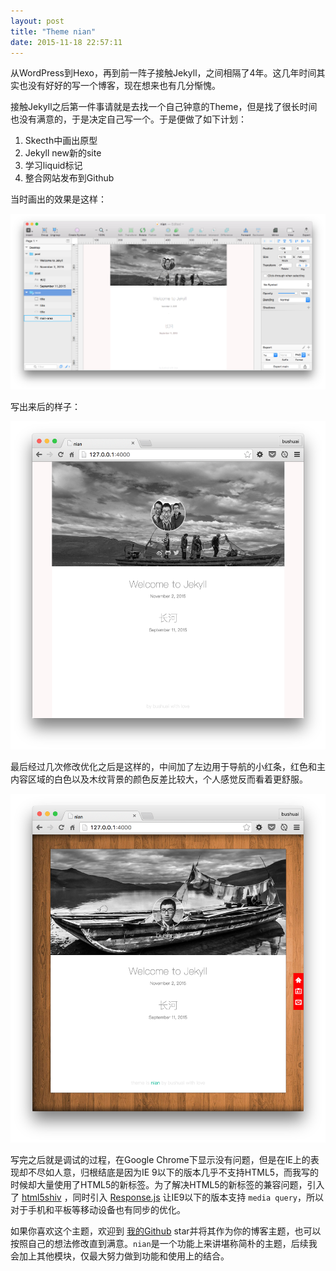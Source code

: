 ```yaml
---
layout: post
title: "Theme nian"
date: 2015-11-18 22:57:11
---
```


从WordPress到Hexo，再到前一阵子接触Jekyll，之间相隔了4年。这几年时间其实也没有好好的写一个博客，现在想来也有几分惭愧。

接触Jekyll之后第一件事请就是去找一个自己钟意的Theme，但是找了很长时间也没有满意的，于是决定自己写一个。于是便做了如下计划：

1. Skecth中画出原型
2. Jekyll new新的site
3. 学习liquid标记
4. 整合网站发布到Github

当时画出的效果是这样：

![image](/assets/postimages/theme-nian-pic-prepare.png)

写出来后的样子：

![image](/assets/postimages/theme-nian-pic-old.png)

最后经过几次修改优化之后是这样的，中间加了左边用于导航的小红条，红色和主内容区域的白色以及木纹背景的颜色反差比较大，个人感觉反而看着更舒服。

![image](/assets/postimages/theme-nian-pic-new.png)

写完之后就是调试的过程，在Google Chrome下显示没有问题，但是在IE上的表现却不尽如人意，归根结底是因为IE 9以下的版本几乎不支持HTML5，而我写的时候却大量使用了HTML5的新标签。为了解决HTML5的新标签的兼容问题，引入了 [html5shiv](https://github.com/afarkas/html5shiv) ，同时引入 [Response.js](https://github.com/scottjehl/Respond) 让IE9以下的版本支持 `media query`，所以对于手机和平板等移动设备也有同步的优化。

如果你喜欢这个主题，欢迎到 [我的Github](http://github.com/bushuai/nian) star并将其作为你的博客主题，也可以按照自己的想法修改直到满意。`nian`是一个功能上来讲堪称简朴的主题，后续我会加上其他模块，仅最大努力做到功能和使用上的结合。
